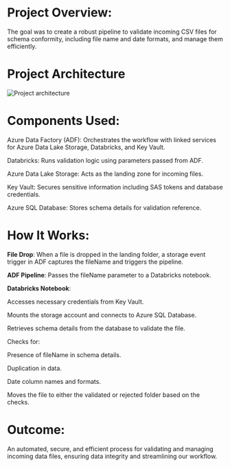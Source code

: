# Project Overview: 
The goal was to create a robust pipeline to validate incoming CSV files for schema conformity, including file name and date formats, and manage them efficiently.



# Project Architecture
![Project architecture](https://github.com/user-attachments/assets/119ab18c-118a-4ee7-8f9a-f8b33e084f97)


# Components Used:

Azure Data Factory (ADF): Orchestrates the workflow with linked services for Azure Data Lake Storage, Databricks, and Key Vault.

Databricks: Runs validation logic using parameters passed from ADF.

Azure Data Lake Storage: Acts as the landing zone for incoming files.

Key Vault: Secures sensitive information including SAS tokens and database credentials.

Azure SQL Database: Stores schema details for validation reference.

# How It Works:

**File Drop**: When a file is dropped in the landing folder, a storage event trigger in ADF captures the fileName and triggers the pipeline.

**ADF Pipeline**: Passes the fileName parameter to a Databricks notebook.

**Databricks Notebook**:

Accesses necessary credentials from Key Vault.

Mounts the storage account and connects to Azure SQL Database.

Retrieves schema details from the database to validate the file.

Checks for:

Presence of fileName in schema details.

Duplication in data.

Date column names and formats.

Moves the file to either the validated or rejected folder based on the checks.

# Outcome: 
An automated, secure, and efficient process for validating and managing incoming data files, ensuring data integrity and streamlining our workflow.
